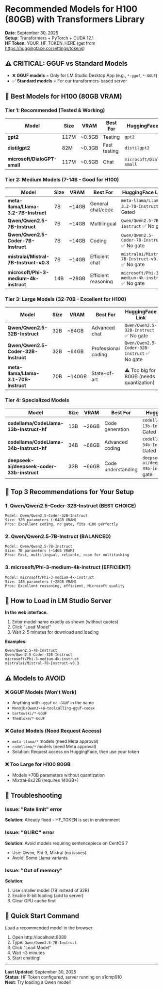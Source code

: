 # Recommended Models for H100 (80GB) with Transformers Library

**Date**: September 30, 2025  
**Setup**: Transformers + PyTorch + CUDA 12.1  
**HF Token**: YOUR_HF_TOKEN_HERE (get from https://huggingface.co/settings/tokens)

## ⚠️ CRITICAL: GGUF vs Standard Models

- ❌ **GGUF models** = Only for LM Studio Desktop App (e.g., `*-gguf`, `*-GGUF`)
- ✅ **Standard models** = For our transformers-based server

## 🎯 Best Models for H100 (80GB VRAM)

### Tier 1: Recommended (Tested & Working)
| Model | Size | VRAM | Best For | HuggingFace Link |
|-------|------|------|----------|------------------|
| **gpt2** | 117M | ~0.5GB | Testing | `gpt2` |
| **distilgpt2** | 82M | ~0.3GB | Fast testing | `distilgpt2` |
| **microsoft/DialoGPT-small** | 117M | ~0.5GB | Chat | `microsoft/DialoGPT-small` |

### Tier 2: Medium Models (7-14B - Good for H100)
| Model | Size | VRAM | Best For | HuggingFace Link |
|-------|------|------|----------|------------------|
| **meta-llama/Llama-3.2-7B-Instruct** | 7B | ~14GB | General chat/code | `meta-llama/Llama-3.2-7B-Instruct` ⚠️ Gated |
| **Qwen/Qwen2.5-7B-Instruct** | 7B | ~14GB | Multilingual | `Qwen/Qwen2.5-7B-Instruct` ✅ No gate |
| **Qwen/Qwen2.5-Coder-7B-Instruct** | 7B | ~14GB | Coding | `Qwen/Qwen2.5-Coder-7B-Instruct` ✅ No gate |
| **mistralai/Mistral-7B-Instruct-v0.3** | 7B | ~14GB | Efficient chat | `mistralai/Mistral-7B-Instruct-v0.3` ✅ No gate |
| **microsoft/Phi-3-medium-4k-instruct** | 14B | ~28GB | Efficient reasoning | `microsoft/Phi-3-medium-4k-instruct` ✅ No gate |

### Tier 3: Large Models (32-70B - Excellent for H100)
| Model | Size | VRAM | Best For | HuggingFace Link |
|-------|------|------|----------|------------------|
| **Qwen/Qwen2.5-32B-Instruct** | 32B | ~64GB | Advanced chat | `Qwen/Qwen2.5-32B-Instruct` ✅ No gate |
| **Qwen/Qwen2.5-Coder-32B-Instruct** | 32B | ~64GB | Professional coding | `Qwen/Qwen2.5-Coder-32B-Instruct` ✅ No gate |
| **meta-llama/Llama-3.1-70B-Instruct** | 70B | ~140GB | State-of-art | ⚠️ Too big for 80GB (needs quantization) |

### Tier 4: Specialized Models
| Model | Size | VRAM | Best For | HuggingFace Link |
|-------|------|------|----------|------------------|
| **codellama/CodeLlama-13b-Instruct-hf** | 13B | ~26GB | Code generation | `codellama/CodeLlama-13b-Instruct-hf` ⚠️ Gated |
| **codellama/CodeLlama-34b-Instruct-hf** | 34B | ~68GB | Advanced coding | `codellama/CodeLlama-34b-Instruct-hf` ⚠️ Gated |
| **deepseek-ai/deepseek-coder-33b-instruct** | 33B | ~66GB | Code understanding | `deepseek-ai/deepseek-coder-33b-instruct` ✅ No gate |

## 🚀 Top 3 Recommendations for Your Setup

### 1. **Qwen/Qwen2.5-Coder-32B-Instruct** (BEST CHOICE)
```
Model: Qwen/Qwen2.5-Coder-32B-Instruct
Size: 32B parameters (~64GB VRAM)
Pros: Excellent coding, no gate, fits H100 perfectly
```

### 2. **Qwen/Qwen2.5-7B-Instruct** (BALANCED)
```
Model: Qwen/Qwen2.5-7B-Instruct
Size: 7B parameters (~14GB VRAM)
Pros: Fast, multilingual, reliable, room for multitasking
```

### 3. **microsoft/Phi-3-medium-4k-instruct** (EFFICIENT)
```
Model: microsoft/Phi-3-medium-4k-instruct
Size: 14B parameters (~28GB VRAM)
Pros: Excellent reasoning, efficient, Microsoft quality
```

## 📝 How to Load in LM Studio Server

**In the web interface:**
1. Enter model name exactly as shown (without quotes)
2. Click "Load Model"
3. Wait 2-5 minutes for download and loading

**Examples:**
```
Qwen/Qwen2.5-7B-Instruct
Qwen/Qwen2.5-Coder-32B-Instruct
microsoft/Phi-3-medium-4k-instruct
mistralai/Mistral-7B-Instruct-v0.3
```

## ⚠️ Models to AVOID

### ❌ GGUF Models (Won't Work)
- Anything with `-gguf` or `-GGUF` in the name
- `Manojb/Qwen3-4B-toolcalling-gguf-codex`
- `bartowski/*-GGUF`
- `TheBloke/*-GGUF`

### ❌ Gated Models (Need Request Access)
- `meta-llama/*` models (need Meta approval)
- `codellama/*` models (need Meta approval)
- Solution: Request access on HuggingFace, then use your token

### ❌ Too Large for H100 80GB
- Models >70B parameters without quantization
- Mixtral-8x22B (requires 140GB+)

## 🔧 Troubleshooting

### Issue: "Rate limit" error
**Solution**: Already fixed - HF_TOKEN is set in environment

### Issue: "GLIBC" error
**Solution**: Avoid models requiring sentencepiece on CentOS 7
- Use: Qwen, Phi-3, Mistral (no issues)
- Avoid: Some Llama variants

### Issue: "Out of memory"
**Solution**: 
1. Use smaller model (7B instead of 32B)
2. Enable 8-bit loading (add to server)
3. Clear GPU cache first

## 🎯 Quick Start Command

Load a recommended model in the browser:
1. Open http://localhost:8080
2. Type: `Qwen/Qwen2.5-7B-Instruct`
3. Click "Load Model"
4. Wait ~3 minutes
5. Start chatting!

---

**Last Updated**: September 30, 2025  
**Status**: HF Token configured, server running on s1cmp010  
**Next**: Try loading a Qwen model!

